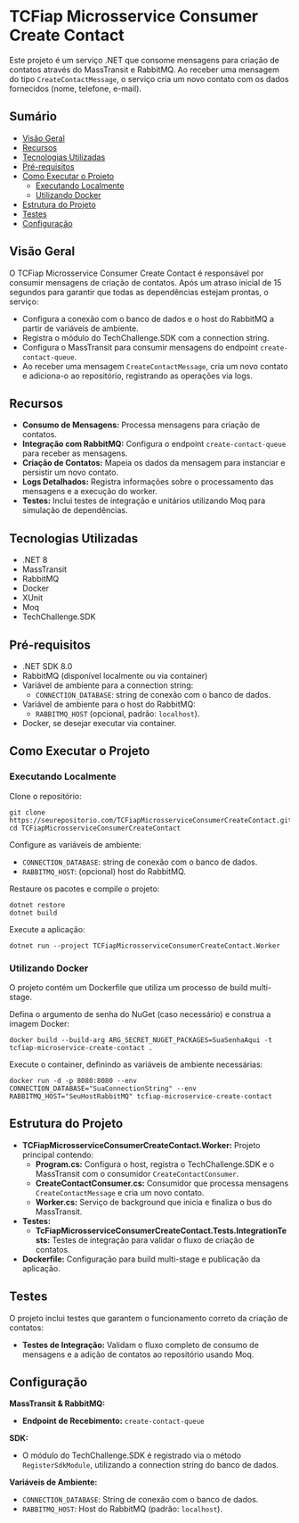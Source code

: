 # TCFiap Microsservice Consumer Create Contact

Este projeto é um serviço .NET que consome mensagens para criação de contatos através do MassTransit e RabbitMQ. Ao receber uma mensagem do tipo `CreateContactMessage`, o serviço cria um novo contato com os dados fornecidos (nome, telefone, e-mail).

## Sumário

- [Visão Geral](#visão-geral)
- [Recursos](#recursos)
- [Tecnologias Utilizadas](#tecnologias-utilizadas)
- [Pré-requisitos](#pré-requisitos)
- [Como Executar o Projeto](#como-executar-o-projeto)
  - [Executando Localmente](#executando-localmente)
  - [Utilizando Docker](#utilizando-docker)
- [Estrutura do Projeto](#estrutura-do-projeto)
- [Testes](#testes)
- [Configuração](#configuração)

## Visão Geral

O TCFiap Microsservice Consumer Create Contact é responsável por consumir mensagens de criação de contatos. Após um atraso inicial de 15 segundos para garantir que todas as dependências estejam prontas, o serviço:

- Configura a conexão com o banco de dados e o host do RabbitMQ a partir de variáveis de ambiente.
- Registra o módulo do TechChallenge.SDK com a connection string.
- Configura o MassTransit para consumir mensagens do endpoint `create-contact-queue`.
- Ao receber uma mensagem `CreateContactMessage`, cria um novo contato e adiciona-o ao repositório, registrando as operações via logs.

## Recursos

- **Consumo de Mensagens:** Processa mensagens para criação de contatos.
- **Integração com RabbitMQ:** Configura o endpoint `create-contact-queue` para receber as mensagens.
- **Criação de Contatos:** Mapeia os dados da mensagem para instanciar e persistir um novo contato.
- **Logs Detalhados:** Registra informações sobre o processamento das mensagens e a execução do worker.
- **Testes:** Inclui testes de integração e unitários utilizando Moq para simulação de dependências.

## Tecnologias Utilizadas

- .NET 8
- MassTransit
- RabbitMQ
- Docker
- XUnit
- Moq
- TechChallenge.SDK

## Pré-requisitos

- .NET SDK 8.0
- RabbitMQ (disponível localmente ou via container)
- Variável de ambiente para a connection string:
  - `CONNECTION_DATABASE`: string de conexão com o banco de dados.
- Variável de ambiente para o host do RabbitMQ:
  - `RABBITMQ_HOST` (opcional, padrão: `localhost`).
- Docker, se desejar executar via container.

## Como Executar o Projeto

### Executando Localmente

Clone o repositório:

```
git clone https://seurepositorio.com/TCFiapMicrosserviceConsumerCreateContact.git
cd TCFiapMicrosserviceConsumerCreateContact
```

Configure as variáveis de ambiente:

- `CONNECTION_DATABASE`: string de conexão com o banco de dados.
- `RABBITMQ_HOST`: (opcional) host do RabbitMQ.

Restaure os pacotes e compile o projeto:

```
dotnet restore
dotnet build
```

Execute a aplicação:

```
dotnet run --project TCFiapMicrosserviceConsumerCreateContact.Worker
```

### Utilizando Docker

O projeto contém um Dockerfile que utiliza um processo de build multi-stage.

Defina o argumento de senha do NuGet (caso necessário) e construa a imagem Docker:

```
docker build --build-arg ARG_SECRET_NUGET_PACKAGES=SuaSenhaAqui -t tcfiap-microservice-create-contact .
```

Execute o container, definindo as variáveis de ambiente necessárias:

```
docker run -d -p 8080:8080 --env CONNECTION_DATABASE="SuaConnectionString" --env RABBITMQ_HOST="SeuHostRabbitMQ" tcfiap-microservice-create-contact
```

## Estrutura do Projeto

- **TCFiapMicrosserviceConsumerCreateContact.Worker:** Projeto principal contendo:
  - **Program.cs:** Configura o host, registra o TechChallenge.SDK e o MassTransit com o consumidor `CreateContactConsumer`.
  - **CreateContactConsumer.cs:** Consumidor que processa mensagens `CreateContactMessage` e cria um novo contato.
  - **Worker.cs:** Serviço de background que inicia e finaliza o bus do MassTransit.
- **Testes:**
  - **TcFiapMicrosserviceConsumerCreateContact.Tests.IntegrationTests:** Testes de integração para validar o fluxo de criação de contatos.
- **Dockerfile:** Configuração para build multi-stage e publicação da aplicação.

## Testes

O projeto inclui testes que garantem o funcionamento correto da criação de contatos:

- **Testes de Integração:** Validam o fluxo completo de consumo de mensagens e a adição de contatos ao repositório usando Moq.


## Configuração

**MassTransit & RabbitMQ:**

- **Endpoint de Recebimento:** `create-contact-queue`

**SDK:**

- O módulo do TechChallenge.SDK é registrado via o método `RegisterSdkModule`, utilizando a connection string do banco de dados.

**Variáveis de Ambiente:**

- `CONNECTION_DATABASE`: String de conexão com o banco de dados.
- `RABBITMQ_HOST`: Host do RabbitMQ (padrão: `localhost`).
